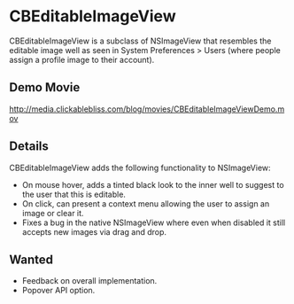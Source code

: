 # CBEditableImageView

CBEditableImageView is a subclass of NSImageView that resembles the editable image well as seen in System Preferences > Users (where people assign a profile image to their account). 

## Demo Movie

<http://media.clickablebliss.com/blog/movies/CBEditableImageViewDemo.mov>

## Details

CBEditableImageView adds the following functionality to NSImageView:

* On mouse hover, adds a tinted black look to the inner well to suggest to the user that this is editable. 
* On click, can present a context menu allowing the user to assign an image or clear it.
* Fixes a bug in the native NSImageView where even when disabled it still accepts new images via drag and drop.

## Wanted

* Feedback on overall implementation.
* Popover API option.

